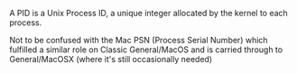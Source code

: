 A PID is a Unix Process ID, a unique integer allocated by the kernel to each process.

Not to be confused with the Mac PSN (Process Serial Number) which fulfilled a similar role on Classic General/MacOS and is carried through to General/MacOSX (where it's still occasionally needed)